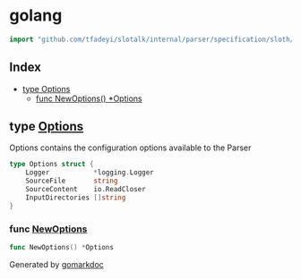 <!-- Code generated by gomarkdoc. DO NOT EDIT -->

# golang

```go
import "github.com/tfadeyi/slotalk/internal/parser/specification/sloth/language/golang"
```

## Index

- [type Options](<#Options>)
  - [func NewOptions\(\) \*Options](<#NewOptions>)


<a name="Options"></a>
## type [Options](<https://github.com/tfadeyi/sloth-simple-comments/blob/main/internal/parser/specification/sloth/language/golang/parser.go#L29-L34>)

Options contains the configuration options available to the Parser

```go
type Options struct {
    Logger           *logging.Logger
    SourceFile       string
    SourceContent    io.ReadCloser
    InputDirectories []string
}
```

<a name="NewOptions"></a>
### func [NewOptions](<https://github.com/tfadeyi/sloth-simple-comments/blob/main/internal/parser/specification/sloth/language/golang/parser.go#L36>)

```go
func NewOptions() *Options
```



Generated by [gomarkdoc](<https://github.com/princjef/gomarkdoc>)
